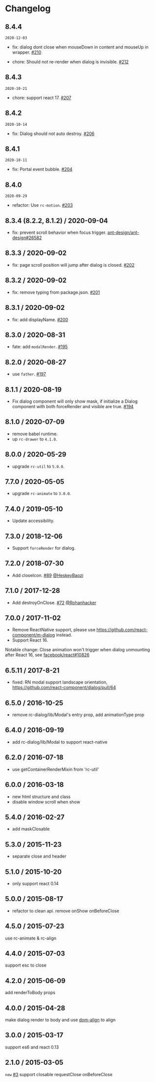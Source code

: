 # Changelog

## 8.4.4

`2020-12-03`

- fix: dialog dont close when mouseDown in content and mouseUp in wrapper. [#210](https://github.com/react-component/dialog/pull/210)

- chore: Should not re-render when dialog is invisible. [#212](https://github.com/react-component/dialog/pull/212)


## 8.4.3

`2020-10-21`

- chore: support react 17. [#207](https://github.com/react-component/dialog/pull/207)

## 8.4.2

`2020-10-14`

- fix: Dialog should not auto destroy. [#206](https://github.com/react-component/dialog/pull/206)

## 8.4.1

`2020-10-11`

- fix: Portal event bubble. [#204](https://github.com/react-component/dialog/pull/204)

## 8.4.0

`2020-09-29`

- refactor: Use `rc-motion`. [#203](https://github.com/react-component/dialog/pull/203)

## 8.3.4 (8.2.2, 8.1.2) / 2020-09-04
- fix: prevent scroll behavior when focus trigger. [ant-design/ant-design#26582](https://github.com/ant-design/ant-design/issues/26582)

## 8.3.3 / 2020-09-02
- fix: page scroll position will jump after dialog is closed. [#202](https://github.com/react-component/dialog/pull/202)

## 8.3.2 / 2020-09-02
- fix: remove typing from package.json. [#201](https://github.com/react-component/dialog/pull/201)

## 8.3.1 / 2020-09-02
- fix: add displayName. [#200](https://github.com/react-component/dialog/pull/200)

## 8.3.0 / 2020-08-31
- fate: add `modalRender`. [#195](https://github.com/react-component/dialog/pull/195)

## 8.2.0 / 2020-08-27
- use `father`. [#197](https://github.com/react-component/dialog/pull/197)

## 8.1.1 / 2020-08-19

- Fix dialog component will only show mask, if initialize a Dialog component with both forceRender and visible are true. [#194](https://github.com/react-component/dialog/pull/194)

## 8.1.0 / 2020-07-09

- remove babel runtime.
- up `rc-drawer` to `4.1.0`.

## 8.0.0 / 2020-05-29

- upgrade `rc-util` to `5.0.0`.

## 7.7.0 / 2020-05-05

- upgrade `rc-animate` to `3.0.0`.

## 7.4.0 / 2019-05-10

- Update accessibility.

## 7.3.0 / 2018-12-06

- Support `forceRender` for dialog.

## 7.2.0 / 2018-07-30

- Add closeIcon. [#89](*https://github.com/react-component/dialog/pull/89) [@HeskeyBaozi ](https://github.com/HeskeyBaozi)

## 7.1.0 / 2017-12-28

- Add destroyOnClose. [#72](https://github.com/react-component/dialog/pull/72) [@Rohanhacker](https://github.com/Rohanhacker)

## 7.0.0 / 2017-11-02


- Remove ReactNative support, please use https://github.com/react-component/m-dialog instead.
- Support React 16.

Notable change: Close animation won't trigger when dialog unmounting after React 16, see [facebook/react#10826](https://github.com/facebook/react/issues/10826)

## 6.5.11 / 2017-8-21

- fixed: RN modal support landscape orientation, https://github.com/react-component/dialog/pull/64

## 6.5.0 / 2016-10-25

- remove rc-dialog/lib/Modal's entry prop, add animationType prop

## 6.4.0 / 2016-09-19

- add rc-dialog/lib/Modal to support react-native

## 6.2.0 / 2016-07-18

- use getContainerRenderMixin from 'rc-util'

## 6.0.0 / 2016-03-18

- new html structure and class
- disable window scroll when show

## 5.4.0 / 2016-02-27

- add maskClosable

## 5.3.0 / 2015-11-23

- separate close and header

## 5.1.0 / 2015-10-20

- only support react 0.14

## 5.0.0 / 2015-08-17

- refactor to clean api. remove onShow onBeforeClose

## 4.5.0 / 2015-07-23

use rc-animate & rc-align

## 4.4.0 / 2015-07-03

support esc to close

## 4.2.0 / 2015-06-09

add renderToBody props

## 4.0.0 / 2015-04-28

make dialog render to body and use [dom-align](https://github.com/yiminghe/dom-align) to align

## 3.0.0 / 2015-03-17

support es6 and react 0.13

## 2.1.0 / 2015-03-05

`new` [#3](https://github.com/react-component/dialog/issues/3) support closable requestClose onBeforeClose

